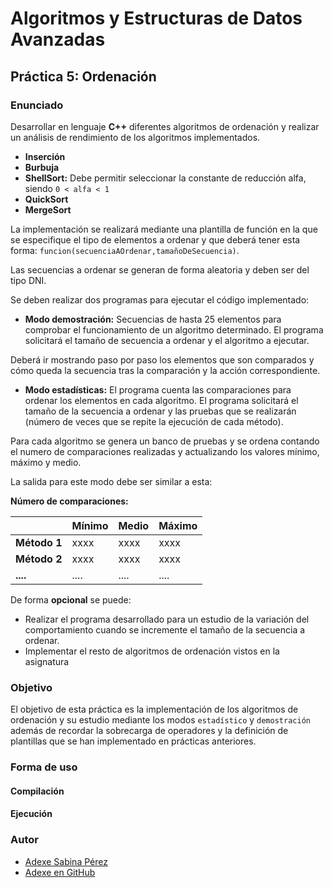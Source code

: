 # Algoritmos y Estructuras de Datos Avanzadas

## Práctica 5: Ordenación

### Enunciado
Desarrollar en lenguaje **C++** diferentes algoritmos de ordenación y realizar un análisis de rendimiento de los algoritmos implementados.

* **Inserción**
* **Burbuja**
* **ShellSort:** Debe permitir seleccionar la constante de reducción alfa, siendo `0 < alfa < 1`
* **QuickSort**
* **MergeSort**

La implementación se realizará mediante una plantilla de función en la que se especifique el tipo de elementos a ordenar y que deberá tener esta forma: `funcion(secuenciaAOrdenar,tamañoDeSecuencia)`.

Las secuencias a ordenar se generan de forma aleatoria y deben ser del tipo DNI.

Se deben realizar dos programas para ejecutar el código implementado:

* **Modo demostración:** Secuencias de hasta 25 elementos para comprobar el funcionamiento de un algoritmo determinado. El programa solicitará el tamaño de secuencia a ordenar y el algoritmo a ejecutar.

 Deberá ir  mostrando paso por paso los elementos que son comparados y cómo queda la secuencia tras la comparación y la acción correspondiente.

* **Modo estadísticas:** El programa cuenta las comparaciones para ordenar los elementos en cada algoritmo. El programa solicitará el tamaño de la secuencia a ordenar y las pruebas que se realizarán (número de veces que se repite la ejecución de cada método).

 Para cada algoritmo se genera un banco de pruebas y se ordena contando el numero de comparaciones realizadas y actualizando los valores mínimo, máximo y medio.

 La salida para este modo debe ser similar a esta:

 **Número de comparaciones:**

|            | Mínimo   |  Medio   |  Máximo  |
|------------|----------|----------|----------|
|**Método 1**|   xxxx   |   xxxx   |   xxxx   |
|**Método 2**|   xxxx   |   xxxx   |   xxxx   |
|  **....**  |   ....   |   ....   |   ....   |

De forma **opcional** se puede:
* Realizar el programa desarrollado para un estudio de la variación del comportamiento cuando se incremente el tamaño de la secuencia a ordenar.
* Implementar el resto de algoritmos de ordenación vistos en la asignatura

### Objetivo
El objetivo de esta práctica es la implementación de los algoritmos de ordenación y su estudio mediante los modos `estadístico` y `demostración` además de recordar la sobrecarga de operadores y la definición de plantillas que se han implementado en prácticas anteriores.

### Forma de uso

#### Compilación

#### Ejecución

### Autor

* [Adexe Sabina Pérez](http://alu0100769609.github.io)
* [Adexe en GitHub](http://github.com/alu0100769609)
